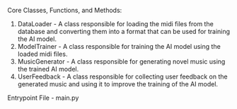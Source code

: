 Core Classes, Functions, and Methods:
1. DataLoader - A class responsible for loading the midi files from the database and converting them into a format that can be used for training the AI model.
2. ModelTrainer - A class responsible for training the AI model using the loaded midi files.
3. MusicGenerator - A class responsible for generating novel music using the trained AI model.
4. UserFeedback - A class responsible for collecting user feedback on the generated music and using it to improve the training of the AI model.

Entrypoint File - main.py
